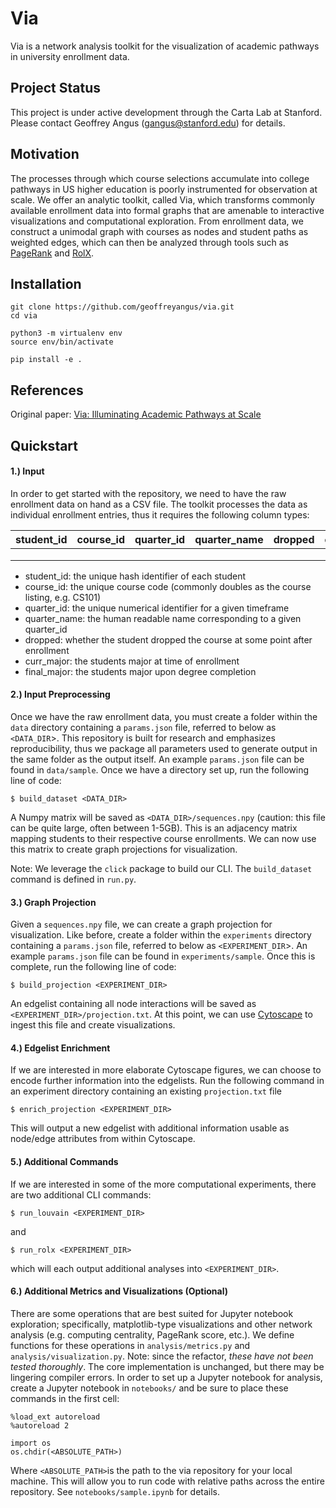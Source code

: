 # Via

Via is a network analysis toolkit for the visualization of academic pathways in university enrollment data.

## Project Status

This project is under active development through the Carta Lab at Stanford. Please contact Geoffrey Angus (gangus@stanford.edu) for details.

## Motivation

The processes through which course selections accumulate into college pathways in US higher education is poorly instrumented for observation at scale. We offer an analytic toolkit, called Via, which transforms commonly available enrollment data into formal graphs that are amenable to interactive visualizations and computational exploration. From enrollment data, we construct a unimodal graph with courses as nodes and student paths as weighted edges, which can then be analyzed through tools such as [PageRank](http://ilpubs.stanford.edu:8090/422/1/1999-66.pdf) and [RolX](https://research.google.com/pubs/archive/46591.pdf).

## Installation

```
git clone https://github.com/geoffreyangus/via.git
cd via

python3 -m virtualenv env
source env/bin/activate

pip install -e .
```

## References

Original paper: [Via: Illuminating Academic Pathways at Scale](http://delivery.acm.org/10.1145/3340000/3333623/a23-Angus.pdf?ip=171.66.12.89&id=3333623&acc=OPENTOC&key=AA86BE8B6928DDC7%2E0AF80552DEC4BA76%2E4D4702B0C3E38B35%2E9F04A3A78F7D3B8D&__acm__=1570032194_3ab70b5b05d250f7d33837aafe1beb71)

## Quickstart

#### 1.) Input

In order to get started with the repository, we need to have the raw enrollment data on hand as a CSV file. The toolkit processes the data as individual enrollment entries, thus it requires the following column types:

| student_id | course_id | quarter_id | quarter_name | dropped | curr_major | final_major |
|------------|-----------|------------|--------------|---------|------------|-------------|
|            |           |            |              |         |            |             |
|            |           |            |              |         |            |             |
|            |           |            |              |         |            |             |

- student_id: the unique hash identifier of each student
- course_id: the unique course code (commonly doubles as the course listing, e.g. CS101)
- quarter_id: the unique numerical identifier for a given timeframe 
- quarter_name: the human readable name corresponding to a given quarter_id
- dropped: whether the student dropped the course at some point after enrollment
- curr_major: the students major at time of enrollment
- final_major: the students major upon degree completion

#### 2.) Input Preprocessing

Once we have the raw enrollment data, you must create a folder within the `data` directory containing a `params.json` file, referred to below as `<DATA_DIR`>. This repository is built for research and emphasizes reproducibility, thus we package all parameters used to generate output in the same folder as the output itself. An example `params.json` file can be found in `data/sample`. Once we have a directory set up, run the following line of code:

```
$ build_dataset <DATA_DIR>
````

A Numpy matrix will be saved as `<DATA_DIR>/sequences.npy` (caution: this file can be quite large, often between 1-5GB). This is an adjacency matrix mapping students to their respective course enrollments. We can now use this matrix to create graph projections for visualization.

Note: We leverage the `click` package to build our CLI. The `build_dataset` command is defined in `run.py`.

#### 3.) Graph Projection

Given a `sequences.npy` file, we can create a graph projection for visualization. Like before, create a folder within the `experiments` directory containing a `params.json` file, referred to below as `<EXPERIMENT_DIR`>. An example `params.json` file can be found in `experiments/sample`. Once this is complete, run the following line of code:

```
$ build_projection <EXPERIMENT_DIR>
```

An edgelist containing all node interactions will be saved as `<EXPERIMENT_DIR>/projection.txt`. At this point, we can use [Cytoscape](https://cytoscape.org/) to ingest this file and create visualizations.

#### 4.) Edgelist Enrichment

If we are interested in more elaborate Cytoscape figures, we can choose to encode further information into the edgelists. Run the following command in an experiment directory containing an existing `projection.txt` file

```
$ enrich_projection <EXPERIMENT_DIR>
```

This will output a new edgelist with additional information usable as node/edge attributes from within Cytoscape.

#### 5.) Additional Commands

If we are interested in some of the more computational experiments, there are two additional CLI commands:

```
$ run_louvain <EXPERIMENT_DIR>
```

and

```
$ run_rolx <EXPERIMENT_DIR>
```

which will each output additional analyses into `<EXPERIMENT_DIR>`.

#### 6.) Additional Metrics and Visualizations (Optional)

There are some operations that are best suited for Jupyter notebook exploration; specifically, matplotlib-type visualizations and other network analysis (e.g. computing centrality, PageRank score, etc.). We define functions for these operations in `analysis/metrics.py` and `analysis/visualization.py`. Note: since the refactor, _these have not been tested thoroughly_. The core implementation is unchanged, but there may be lingering compiler errors. In order to set up a Jupyter notebook for analysis, create a Jupyter notebook in `notebooks/` and be sure to place these commands in the first cell:

```
%load_ext autoreload
%autoreload 2

import os
os.chdir(<ABSOLUTE_PATH>)
```

Where `<ABSOLUTE_PATH>`is the path to the via repository for your local machine. This will allow you to run code with relative paths across the entire repository. See `notebooks/sample.ipynb` for details.
